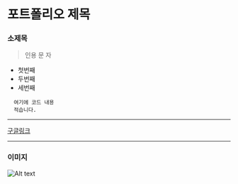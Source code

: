 # 포트폴리오 제목

### 소제목

>인용
>문
>자

+ 첫번째
+ 두번째
+ 세번째

```
  여기에 코드 내용
  적습니다.
```
***
[구글링크](https://google.com)

***
### 이미지
![Alt text](https://source.unsplash.com/daily)